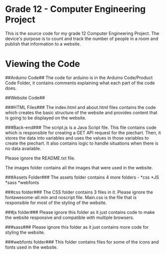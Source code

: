 # Grade 12 - Computer Engineering Project
This is the source code for my grade 12 Computer Engineering Project. 
The device's purpose is to count and track the number of people in a room and publish that information to a website.

# Viewing the Code

##Arduino Code##
The code for arduino is in the Arduino Code/Product Code Folder, it contains comments explaining what each part of the code does.

##Website Code##

###HTML Files###
The index.html and about.html files contains the code which creates the basic structure of the website and provides content that is going to be displayed on the website.

###Back-end###
The script.js is a Java Script file. This file contains code which is responsible for creating a GET API request for the piechart. Then, it stores the data into variables and uses the values in those variables to create the piechart. It also contains logic to handle situations when there is no data available.


Please ignore the README.txt file.

The images folder contains all the images that were used in the website.

###Assets Folder###
The assets folder contains 4 more folders - 
*css
*JS
*sass
*webfonts

###css folder###
The CSS folder contains 3 files in it. Please ignore the fontawesome-all.min and noscript file.
Main.css is the file that is responsible for most of the styling of the website.

###js folder###
Please ignore this folder as it just contains code to make the website responsive and compatible with multiple browsers.

###sass###
Please ignore this folder as it just contains more code for styling the website.

###webfonts folder###
This folder contains files for some of the icons and fonts used in the website. 


